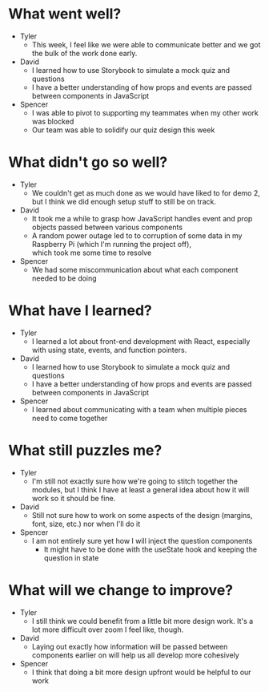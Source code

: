 # What went well?   

* Tyler   
    * This week, I feel like we were able to communicate better and we got the bulk of the work done early.
* David   
    * I learned how to use Storybook to simulate a mock quiz and questions
    * I have a better understanding of how props and events are passed between components in JavaScript
* Spencer   
    * I was able to pivot to supporting my teammates when my other work was blocked
    * Our team was able to solidify our quiz design this week
    
# What didn't go so well?   

* Tyler    
    * We couldn't get as much done as we would have liked to for demo 2, but I think we did enough setup stuff to still be on track.
* David  
    * It took me a while to grasp how JavaScript handles event and prop objects passed between various components
    * A random power outage led to to corruption of some data in my Raspberry Pi (which I'm running the project off),  
    which took me some time to resolve
* Spencer  
    * We had some miscommunication about what each component needed to be doing

# What have I learned?   

* Tyler     
    * I learned a lot about front-end development with React, especially with using state, events, and function pointers.
* David   
    * I learned how to use Storybook to simulate a mock quiz and questions
    * I have a better understanding of how props and events are passed between components in JavaScript
* Spencer   
    * I learned about communicating with a team when multiple pieces need to come together

# What still puzzles me?   

* Tyler   
    * I'm still not exactly sure how we're going to stitch together the modules, but I think I have at least a general idea about how it will work so it should be fine.
* David   
    * Still not sure how to work on some aspects of the design (margins, font, size, etc.) nor when I'll do it
* Spencer   
    * I am not entirely sure yet how I will inject the question components
        * It might have to be done with the useState hook and keeping the question in state

# What will we change to improve?   

* Tyler   
    * I still think we could benefit from a little bit more design work.  It's a lot more difficult over zoom I feel like, though.
* David   
    * Laying out exactly how information will be passed between components earlier on will help us all develop more cohesively
* Spencer   
    * I think that doing a bit more design upfront would be helpful to our work
